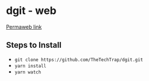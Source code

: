 # d**git** - web

[Permaweb link](https://arweave.net/CvDtHEdfFLjceZFS9wO9russvfBsAxYZGDl42j8Yey8)

## Steps to Install
- `git clone https://github.com/TheTechTrap/dgit.git` 
- `yarn install` 
- `yarn watch`

